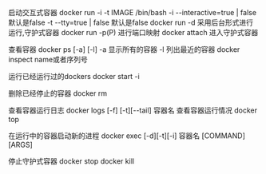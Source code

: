 启动交互式容器
docker run -i -t IMAGE /bin/bash
    -i --interactive=true | false 默认是false
    -t --tty=true | false 默认是false
docker run -d 采用后台形式进行运行,守护式容器
docker run -p(P) 进行端口映射
docker attach 进入守护式容器


查看容器
docker ps [-a] [-l]
    -a 显示所有的容器
    -l 列出最近的容器
docker inspect name或者序列号

运行已经运行过的dockers
docker start -i 

删除已经停止的容器
docker rm 

查看容器运行日志
docker logs [-f] [-t][--tail] 容器名
查看容器运行情况
docker top

在运行中的容器启动新的进程
docker exec [-d][-t][-i] 容器名 [COMMAND][ARGS]

停止守护式容器
docker stop
docker kill 
